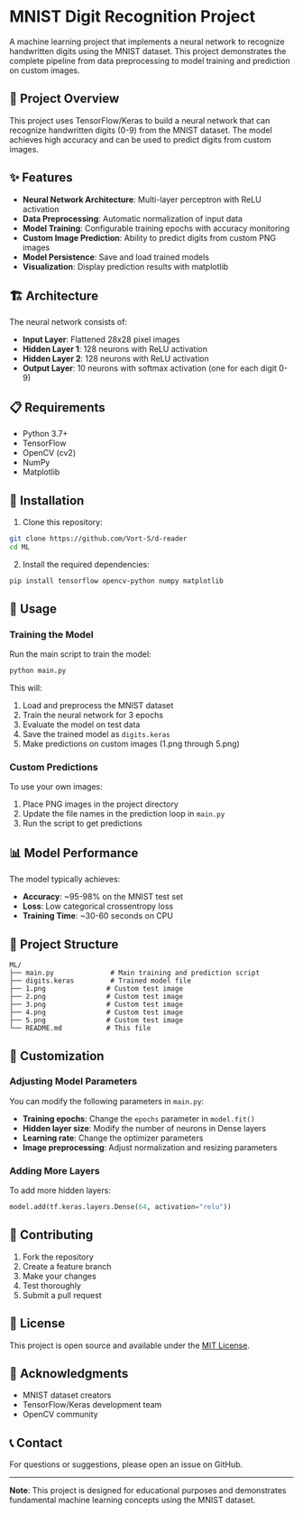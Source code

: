 # MNIST Digit Recognition Project

A machine learning project that implements a neural network to recognize handwritten digits using the MNIST dataset. This project demonstrates the complete pipeline from data preprocessing to model training and prediction on custom images.

## 🎯 Project Overview

This project uses TensorFlow/Keras to build a neural network that can recognize handwritten digits (0-9) from the MNIST dataset. The model achieves high accuracy and can be used to predict digits from custom images.

## ✨ Features

- **Neural Network Architecture**: Multi-layer perceptron with ReLU activation
- **Data Preprocessing**: Automatic normalization of input data
- **Model Training**: Configurable training epochs with accuracy monitoring
- **Custom Image Prediction**: Ability to predict digits from custom PNG images
- **Model Persistence**: Save and load trained models
- **Visualization**: Display prediction results with matplotlib

## 🏗️ Architecture

The neural network consists of:
- **Input Layer**: Flattened 28x28 pixel images
- **Hidden Layer 1**: 128 neurons with ReLU activation
- **Hidden Layer 2**: 128 neurons with ReLU activation  
- **Output Layer**: 10 neurons with softmax activation (one for each digit 0-9)

## 📋 Requirements

- Python 3.7+
- TensorFlow
- OpenCV (cv2)
- NumPy
- Matplotlib

## 🚀 Installation

1. Clone this repository:
```bash
git clone https://github.com/Vort-S/d-reader
cd ML
```

2. Install the required dependencies:
```bash
pip install tensorflow opencv-python numpy matplotlib
```

## 📖 Usage

### Training the Model

Run the main script to train the model:

```bash
python main.py
```

This will:
1. Load and preprocess the MNIST dataset
2. Train the neural network for 3 epochs
3. Evaluate the model on test data
4. Save the trained model as `digits.keras`
5. Make predictions on custom images (1.png through 5.png)

### Custom Predictions

To use your own images:
1. Place PNG images in the project directory
2. Update the file names in the prediction loop in `main.py`
3. Run the script to get predictions

## 📊 Model Performance

The model typically achieves:
- **Accuracy**: ~95-98% on the MNIST test set
- **Loss**: Low categorical crossentropy loss
- **Training Time**: ~30-60 seconds on CPU

## 📁 Project Structure

```
ML/
├── main.py              # Main training and prediction script
├── digits.keras         # Trained model file
├── 1.png               # Custom test image
├── 2.png               # Custom test image
├── 3.png               # Custom test image
├── 4.png               # Custom test image
├── 5.png               # Custom test image
└── README.md           # This file
```

## 🔧 Customization

### Adjusting Model Parameters

You can modify the following parameters in `main.py`:

- **Training epochs**: Change the `epochs` parameter in `model.fit()`
- **Hidden layer size**: Modify the number of neurons in Dense layers
- **Learning rate**: Change the optimizer parameters
- **Image preprocessing**: Adjust normalization and resizing parameters

### Adding More Layers

To add more hidden layers:
```python
model.add(tf.keras.layers.Dense(64, activation="relu"))
```

## 🤝 Contributing

1. Fork the repository
2. Create a feature branch
3. Make your changes
4. Test thoroughly
5. Submit a pull request

## 📝 License

This project is open source and available under the [MIT License](LICENSE).

## 🙏 Acknowledgments

- MNIST dataset creators
- TensorFlow/Keras development team
- OpenCV community

## 📞 Contact

For questions or suggestions, please open an issue on GitHub.

---

**Note**: This project is designed for educational purposes and demonstrates fundamental machine learning concepts using the MNIST dataset. 
